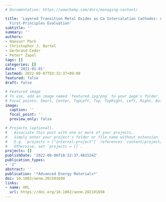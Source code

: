 ```yaml
---
# Documentation: https://wowchemy.com/docs/managing-content/

title: 'Layered Transition Metal Oxides as Ca Intercalation Cathodes: A Systematic
  First-Principles Evaluation'
subtitle: ''
summary: ''
authors:
- Haesun* Park
- Christopher J. Bartel
- Gerbrand Ceder
- Peter* Zapol
tags: []
categories: []
date: '2021-01-01'
lastmod: 2022-08-07T03:32:37+09:00
featured: false
draft: false

# Featured image
# To use, add an image named `featured.jpg/png` to your page's folder.
# Focal points: Smart, Center, TopLeft, Top, TopRight, Left, Right, BottomLeft, Bottom, BottomRight.
image:
  caption: ''
  focal_point: ''
  preview_only: false

# Projects (optional).
#   Associate this post with one or more of your projects.
#   Simply enter your project's folder or file name without extension.
#   E.g. `projects = ["internal-project"]` references `content/project/deep-learning/index.md`.
#   Otherwise, set `projects = []`.
projects: []
publishDate: '2022-08-06T18:32:37.481534Z'
publication_types:
- '2'
abstract: ''
publication: '*Advanced Energy Materials*'
doi: 10.1002/aenm.202101698
links:
- name: URL
  url: https://doi.org/10.1002/aenm.202101698
---
```

